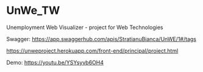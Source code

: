 # UnWe_TW
Unemployment Web Visualizer - project for Web Technologies


Swagger:
https://app.swaggerhub.com/apis/StratianuBianca/UnWE/1#/tags



https://unweproject.herokuapp.com/front-end/principal/proiect.html


Demo: https://youtu.be/YSYsyvb6OH4 
